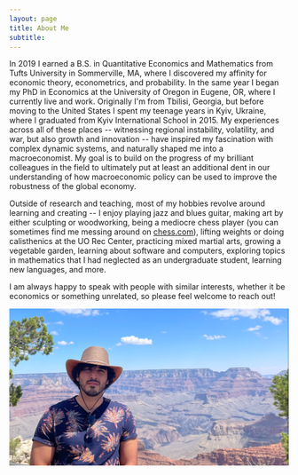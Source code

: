 ```yaml
---
layout: page
title: About Me
subtitle: 
---
```


In 2019 I earned a B.S. in Quantitative Economics and Mathematics from Tufts University in Sommerville, MA, where I discovered my affinity for economic theory, econometrics, and probability. 
In the same year I began my PhD in Economics at the University of Oregon in Eugene, OR, where I currently live and work. 
Originally I'm from Tbilisi, Georgia, but before moving to the United States I spent my teenage years in Kyiv, Ukraine, where I graduated from Kyiv International School in 2015.
My experiences across all of these places -- witnessing regional instability, volatility, and war, but also growth and innovation -- have inspired my fascination with complex dynamic systems, and naturally shaped me into a macroeconomist.
My goal is to build on the progress of my brilliant colleagues in the field to ultimately put at least an additional dent in our understanding of how macroeconomic policy can be used to improve the robustness of the global economy.

Outside of research and teaching, most of my hobbies revolve around learning and creating -- I enjoy playing jazz and blues guitar, making art by either sculpting or woodworking, being a mediocre chess player (you can sometimes find me messing around on [chess.com](https://www.chess.com/member/gionikola)), lifting weights or doing calisthenics at the UO Rec Center, practicing mixed martial arts, growing a vegetable garden, learning about software and computers, exploring topics in mathematics that I had neglected as an undergraduate student, learning new languages, and more. 

I am always happy to speak with people with similar interests, whether it be economics or something unrelated, so please feel welcome to reach out!

![](images/img.png)
